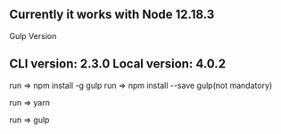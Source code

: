 Currently it works with Node 12.18.3
----------------------

Gulp Version

CLI version: 2.3.0
Local version: 4.0.2
----------------------

run => npm install -g gulp
run => npm install --save gulp(not mandatory)

run => yarn

run => gulp
